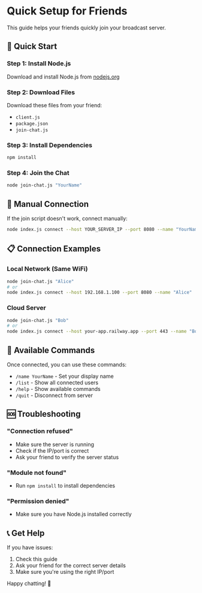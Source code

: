 # Quick Setup for Friends

This guide helps your friends quickly join your broadcast server.

## 🚀 Quick Start

### Step 1: Install Node.js
Download and install Node.js from [nodejs.org](https://nodejs.org)

### Step 2: Download Files
Download these files from your friend:
- `client.js`
- `package.json`
- `join-chat.js`

### Step 3: Install Dependencies
```bash
npm install
```

### Step 4: Join the Chat
```bash
node join-chat.js "YourName"
```

## 🔧 Manual Connection

If the join script doesn't work, connect manually:

```bash
node index.js connect --host YOUR_SERVER_IP --port 8080 --name "YourName"
```

## 📋 Connection Examples

### Local Network (Same WiFi)
```bash
node join-chat.js "Alice"
# or
node index.js connect --host 192.168.1.100 --port 8080 --name "Alice"
```

### Cloud Server
```bash
node join-chat.js "Bob"
# or
node index.js connect --host your-app.railway.app --port 443 --name "Bob"
```

## 🎯 Available Commands

Once connected, you can use these commands:
- `/name YourName` - Set your display name
- `/list` - Show all connected users
- `/help` - Show available commands
- `/quit` - Disconnect from server

## 🆘 Troubleshooting

### "Connection refused"
- Make sure the server is running
- Check if the IP/port is correct
- Ask your friend to verify the server status

### "Module not found"
- Run `npm install` to install dependencies

### "Permission denied"
- Make sure you have Node.js installed correctly

## 📞 Get Help

If you have issues:
1. Check this guide
2. Ask your friend for the correct server details
3. Make sure you're using the right IP/port

Happy chatting! 🎉 